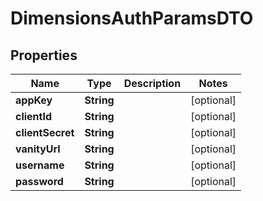 

# DimensionsAuthParamsDTO


## Properties

| Name | Type | Description | Notes |
|------------ | ------------- | ------------- | -------------|
|**appKey** | **String** |  |  [optional] |
|**clientId** | **String** |  |  [optional] |
|**clientSecret** | **String** |  |  [optional] |
|**vanityUrl** | **String** |  |  [optional] |
|**username** | **String** |  |  [optional] |
|**password** | **String** |  |  [optional] |



